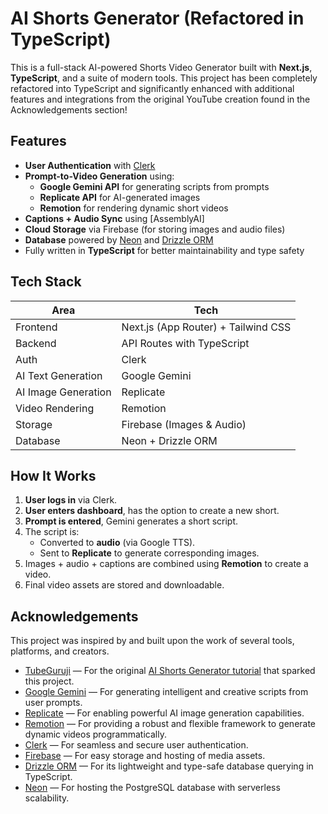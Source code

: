 # AI Shorts Generator (Refactored in TypeScript)

This is a full-stack AI-powered Shorts Video Generator built with **Next.js**, **TypeScript**, and a suite of modern tools. This project has been completely refactored into TypeScript and significantly enhanced with additional features and integrations from the original YouTube creation found in the Acknowledgements section!

## Features

- **User Authentication** with [Clerk](https://clerk.dev/)
- **Prompt-to-Video Generation** using:
  - **Google Gemini API** for generating scripts from prompts
  - **Replicate API** for AI-generated images
  - **Remotion** for rendering dynamic short videos
- **Captions + Audio Sync** using [AssemblyAI]
- **Cloud Storage** via Firebase (for storing images and audio files)
- **Database** powered by [Neon](https://neon.tech/) and [Drizzle ORM](https://orm.drizzle.team/)
- Fully written in **TypeScript** for better maintainability and type safety

## Tech Stack

| Area                | Tech                                |
| ------------------- | ----------------------------------- |
| Frontend            | Next.js (App Router) + Tailwind CSS |
| Backend             | API Routes with TypeScript          |
| Auth                | Clerk                               |
| AI Text Generation  | Google Gemini                       |
| AI Image Generation | Replicate                           |
| Video Rendering     | Remotion                            |
| Storage             | Firebase (Images & Audio)           |
| Database            | Neon + Drizzle ORM                  |

## How It Works

1. **User logs in** via Clerk.
2. **User enters dashboard**, has the option to create a new short.
3. **Prompt is entered**, Gemini generates a short script.
4. The script is:
   - Converted to **audio** (via Google TTS).
   - Sent to **Replicate** to generate corresponding images.
5. Images + audio + captions are combined using **Remotion** to create a video.
6. Final video assets are stored and downloadable.

## Acknowledgements

This project was inspired by and built upon the work of several tools, platforms, and creators.

- [TubeGuruji](https://www.youtube.com/@tubeguruji) — For the original [AI Shorts Generator tutorial](https://www.youtube.com/watch?v=eMplIjZ80Zs) that sparked this project.
- [Google Gemini](https://ai.google.dev/) — For generating intelligent and creative scripts from user prompts.
- [Replicate](https://replicate.com/) — For enabling powerful AI image generation capabilities.
- [Remotion](https://www.remotion.dev/) — For providing a robust and flexible framework to generate dynamic videos programmatically.
- [Clerk](https://clerk.dev/) — For seamless and secure user authentication.
- [Firebase](https://firebase.google.com/) — For easy storage and hosting of media assets.
- [Drizzle ORM](https://orm.drizzle.team/) — For its lightweight and type-safe database querying in TypeScript.
- [Neon](https://neon.tech/) — For hosting the PostgreSQL database with serverless scalability.
